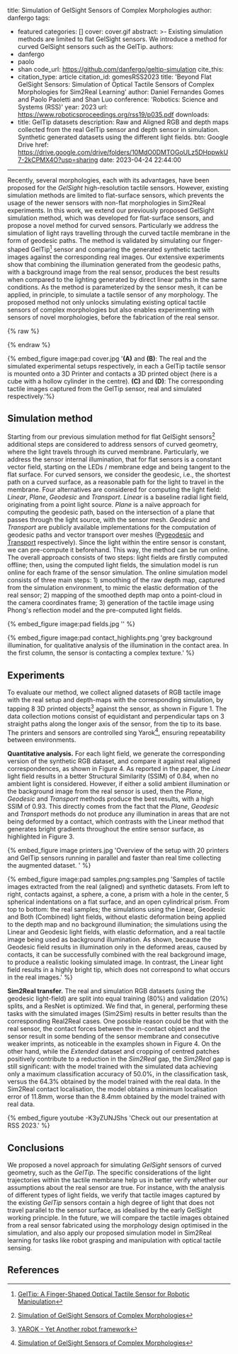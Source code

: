 title: Simulation of GelSight Sensors of Complex Morphologies
author: danfergo
tags:
  - featured
categories: []
cover: cover.gif
abstract: >-
  Existing simulation methods are limited to flat GelSight sensors.  We
  introduce a method for curved GelSight sensors such as the GelTip.
authors:
  - danfergo
  - paolo
  - shan
code_url: https://github.com/danfergo/geltip-simulation
cite_this:
  - citation_type: article
    citation_id: gomesRSS2023
    title: 'Beyond Flat GelSight Sensors: Simulation of Optical Tactile Sensors of Complex Morphologies for Sim2Real Learning'
    author: Daniel Fernandes Gomes and Paolo Paoletti and Shan Luo
    conference: 'Robotics: Science and Systems (RSS)'
    year: 2023
    url: https://www.roboticsproceedings.org/rss19/p035.pdf
downloads:
  - title: GelTip datasets
    description: Raw and Aligned RGB and depth maps  collected from the real GelTip sensor and depth sensor in simulation. Synthetic generated datasets using the different light fields.
    btn: Google Drive
    href: https://drive.google.com/drive/folders/10MdO0DMTOGoULz5DHppwkU7-2kCPMX4O?usp=sharing
date: 2023-04-24 22:44:00
---


Recently, several morphologies, each with its advantages, have been proposed for the *GelSight* high-resolution tactile sensors. However, existing simulation methods are limited to flat-surface sensors, which prevents the usage of the newer sensors with non-flat morphologies in Sim2Real experiments. In this work, we extend our previously proposed GelSight simulation method, which was developed for flat-surface sensors, and propose a novel method for curved sensors. Particularly we address the simulation of light rays travelling through the curved tactile membrane in the form of geodesic paths. The method is validated by simulating our finger-shaped GelTip[^1] sensor and comparing the generated synthetic tactile images against the corresponding real images. Our extensive experiments show that combining the illumination generated from the geodesic paths, with a background image from the real sensor, produces the best results when compared to the lighting generated by direct linear paths in the same conditions. As the method is parameterized by the sensor mesh, it can be applied, in principle, to simulate a tactile sensor of any morphology. The proposed method not only unlocks simulating existing optical tactile sensors of complex morphologies but also enables experimenting with sensors of novel morphologies, before the fabrication of the real sensor. 

{% raw %} 
<!--
<iframe src="geltip-sim-demo.html" style="width:1200px; height: 800px; overflow:hidden; border:none;"></iframe> -->
{% endraw %}

{% embed_figure image:pad cover.jpg '**(A)** and **(B)**: The real and the simulated experimental setups respectively, in each a GelTip tactile sensor is mounted onto a 3D Printer and contacts a 3D printed object (here is a cube with a hollow cylinder in the centre). **(C)** and **(D)**: The corresponding tactile images captured from the GelTip sensor, real and simulated respectively.'%}  

## Simulation method

Starting from our previous simulation method for flat GelSight sensors[^2] additional steps are considered to address sensors of curved geometry, where the light travels through its curved membrane. Particularly, we address the sensor internal illumination, that for flat sensors is a constant vector field, starting on the LEDs / membrane edge and being tangent to the flat surface. For curved sensors, we consider the geodesic, i.e., the shortest path on a curved surface, as a reasonable path for the light to travel in the membrane. Four alternatives are considered for computing the light field: *Linear*, *Plane*, *Geodesic* and *Transport*. *Linear* is a baseline radial light field, originating from a point light source. *Plane* is a naïve approach for computing the geodesic path, based on the intersection of a plane that passes through the light source, with the sensor mesh. *Geodesic* and *Transport* are publicly available implementations for the computation of geodesic paths and vector transport over meshes ([Pygeodesic](https://pypi.org/project/pygeodesic/) and [Transport](https://pypi.org/project/potpourri3d/) respectively). Since the light within the entire sensor is constant, we can pre-compute it beforehand. This way, the method can be run online. The overall approach consists of two steps: light fields are firstly computed offline; then, using the computed light fields, the simulation model is run online for each frame of the sensor simulation. The online simulation model consists of three main steps: 1) smoothing of the raw depth map, captured from the simulation environment, to mimic the elastic deformation of the real sensor; 2) mapping of the smoothed depth map onto a point-cloud in the camera coordinates frame; 3) generation of the tactile image using Phong's reflection model and the pre-computed light fields.

{% embed_figure image:pad fields.jpg '' %}

{% embed_figure image:pad contact_highlights.png 'grey background illumination, for qualitative analysis of the illumination in the contact area. In the first column, the sensor is contacting a complex texture.' %}




## Experiments

To evaluate our method, we collect aligned datasets of RGB tactile image with the real setup and depth-maps with the corresponding simulation, by tapping 8 3D printed objects[^3] against the sensor, as shown in Figure 1. The data collection motions consist of equidistant and perpendicular taps on 3 straight paths along the longer axis of the sensor, from the tip to its base. The printers and sensors are controlled sing Yarok[^2], ensuring repeatability between environments.

**Quantitative analysis.** For each light field, we generate the corresponding version of the synthetic RGB dataset, and compare it against real aligned correspondences, as shown in Figure 4. As reported in the paper, the *Linear* light field results in a better Structural Similarity (SSIM) of 0.84, when no ambient light is considered. However, if either a solid ambient illumination or the background image from the real sensor is used, then the *Plane*, *Geodesic* and *Transport* methods produce the best results, with a high SSIM of 0.93. This directly comes from the fact that the *Plane*, *Geodesic* and *Transport* methods do not produce any illumination in areas that are not being deformed by a contact, which contrasts with the Linear method that generates bright gradients throughout the entire sensor surface, as highlighted in Figure 3.

{% embed_figure image printers.jpg 'Overview of the setup with 20 printers and GelTip sensors running in parallel and faster than real time collecting the augmented dataset. ' %}

{% embed_figure image:pad samples.png:samples.png 'Samples of tactile images extracted from the real (aligned) and synthetic datasets. From left to right, contacts against, a sphere, a cone, a prism with a hole in the center, 5 spherical indentations on a flat surface, and an open cylindrical prism. From top to bottom: the real samples; the simulations using the Linear, Geodesic and Both (Combined) light fields, without elastic deformation being applied to the depth map and no background illumination; the simulations using the Linear and Geodesic light fields, with elastic deformation, and a real tactile image being used as background illumination. As shown, because the Geodesic field results in illumination only in the deformed areas, caused by contacts, it can be successfully combined with the real background image, to produce a realistic looking simulated image. In contrast, the Linear light field results in a highly bright tip, which does not correspond to what occurs in the real images.' %}

**Sim2Real transfer.** The real and simulation RGB datasets (using the geodesic light-field) are split into equal training (80%) and validation (20%) splits, and a ResNet is optimized. We find that, in general, performing these tasks with the simulated images (Sim2Sim) results in better results than the corresponding Real2Real cases. One possible reason could be that with the real sensor, the contact forces between the in-contact object and the sensor result in some bending of the sensor membrane and consecutive weaker imprints, as noticeable in the examples shown in Figure 4. On the other hand, while the *Extended* dataset and cropping of centred patches positively contribute to a reduction in the *Sim2Real* gap, the *Sim2Real* gap is still significant: with the model trained with the simulated data achieving only a maximum classification accuracy of 50.0%, in the classification task, versus the 64.3% obtained by the model trained with the real data. In the Sim2Real contact localisation, the model obtains a minimum localisation error of 11.8mm, worse than the 8.4mm obtained by the model trained with real data.



{% embed_figure youtube -K3yZUNJShs 'Check out our presentation at RSS 2023.' %}


## Conclusions

We proposed a novel approach for simulating *GelSight* sensors of curved geometry, such as the *GelTip*. The specific considerations of the light trajectories within the tactile membrane help us in better verify whether our assumptions about the real sensor are true. For instance, with the analysis of different types of light fields, we verify that tactile images captured by the existing *GelTip* sensors contain a high degree of light that does not travel parallel to the sensor surface, as idealised by the early GelSight working principle. In the future, we will compare the tactile images obtained from a real sensor fabricated using the morphology design optimised in the simulation, and also apply our proposed simulation model in Sim2Real learning for tasks like robot grasping and manipulation with optical tactile sensing.

## References

[^1]: [GelTip: A Finger-Shaped Optical Tactile Sensor for Robotic Manipulation](/geltip/)
[^2]: [Simulation of GelSight Sensors of Complex Morphologies](/gelsight-sim/)
[^3]: [YAROK - Yet Another robot framework](/yarok-framework/)